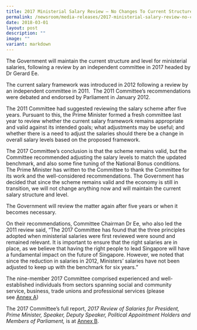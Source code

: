 ```yaml
---
title: 2017 Ministerial Salary Review – No Changes To Current Structure and Level
permalink: /newsroom/media-releases/2017-ministerial-salary-review-no-changes-to-current-structure-and-level/
date: 2018-03-01
layout: post
description: ""
image: ""
variant: markdown
---
```

The Government will maintain the current structure and level for ministerial salaries, following a review by an independent committee in 2017 headed by Dr Gerard Ee.  
  
The current salary framework was introduced in 2012 following a review by an independent committee in 2011.  The 2011 Committee’s recommendations were debated and endorsed by Parliament in January 2012.   
  
The 2011 Committee had suggested reviewing the salary scheme after five years. Pursuant to this, the Prime Minister formed a fresh committee last year to review whether the current salary framework remains appropriate and valid against its intended goals; what adjustments may be useful; and whether there is a need to adjust the salaries should there be a change in overall salary levels based on the proposed framework.   
  
The 2017 Committee’s conclusion is that the scheme remains valid, but the Committee recommended adjusting the salary levels to match the updated benchmark, and also some fine tuning of the National Bonus conditions. The Prime Minister has written to the Committee to thank the Committee for its work and the well-considered recommendations. The Government has decided that since the scheme remains valid and the economy is still in transition, we will not change anything now and will maintain the current salary structure and level.   
  
The Government will review the matter again after five years or when it becomes necessary.   
  
On their recommendations, Committee Chairman Dr Ee, who also led the 2011 review said, “The 2017 Committee has found that the three principles adopted when ministerial salaries were first reviewed were sound and remained relevant. It is important to ensure that the right salaries are in place, as we believe that having the right people to lead Singapore will have a fundamental impact on the future of Singapore. However, we noted that since the reduction in salaries in 2012, Ministers’ salaries have not been adjusted to keep up with the benchmark for six years.”   
  
The nine-member 2017 Committee comprised experienced and well-established individuals from sectors spanning social and community service, business, trade unions and professional services (please see [Annex A](https://go.gov.sg/010318annexa))  
  
The 2017 Committee’s full report, _2017 Review of Salaries for President, Prime Minister, Speaker, Deputy Speaker, Political Appointment Holders and Members of Parliament,_ is at [Annex B](https://go.gov.sg/010318annexb).